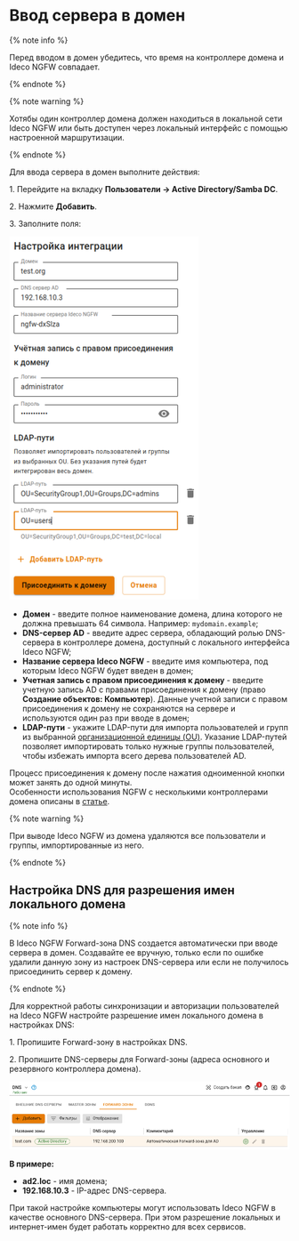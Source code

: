 # Ввод сервера в домен

{% note info %}

Перед вводом в домен убедитесь, что время на контроллере домена и Ideco NGFW совпадает.

{% endnote %}

{% note warning %}

Хотябы один контроллер домена должен находиться в локальной сети Ideco NGFW или быть доступен через локальный интерфейс с помощью настроенной маршрутизации.

{% endnote %}

Для ввода сервера в домен выполните действия:

1\. Перейдите на вкладку **Пользователи -> Active Directory/Samba DC**.

2\. Нажмите **Добавить**.

3\. Заполните поля:

![](../../../../_images/active-directory.png)

   * **Домен** - введите полное наименование домена, длина которого не должна превышать 64 символа. Например: `mydomain.example`;
   * **DNS-сервер AD** - введите адрес сервера, обладающий ролью DNS-сервера в контроллере домена, доступный с локального интерфейса Ideco NGFW;
   * **Название сервера Ideco NGFW** - введите имя компьютера, под которым Ideco NGFW будет введен в домен;
   * **Учетная запись с правом присоединения к домену** - введите учетную запись AD с правами присоединения к домену (право **Создание объектов: Компьютер**). Данные учетной записи с правом присоединения к домену не сохраняются на сервере и используются один раз при вводе в домен;
   * **LDAP-пути** - укажите LDAP-пути для импорта пользователей и групп из выбранной [организационной единицы (OU)](https://serverspace.ru/support/help/kak-upravlyat-ou-v-active-directory/?utm_source=google.com&utm_medium=organic&utm_campaign=google.com&utm_referrer=google.com). Указание LDAP-путей позволяет импортировать только нужные группы пользователей, чтобы избежать импорта всего дерева пользователей AD.

Процесс присоединения к домену после нажатия одноименной кнопки может занять до одной минуты.\
Особенности использования NGFW с несколькими контроллерами домена описаны в [статье](README.md#osobennosti-ispolzovaniya-integracii-s-neskolkimi-kontrollerami-domena).

{% note warning %}

При выводе Ideco NGFW из домена удаляются все пользователи и группы, импортированные из него.

{% endnote %}

## Настройка DNS для разрешения имен локального домена

{% note info %}

В Ideco NGFW Forward-зона DNS создается автоматически при вводе сервера в домен. Создавайте ее вручную, только если по ошибке удалили данную зону из настроек DNS-сервера или если не получилось присоединить сервер к домену.

{% endnote %}

Для корректной работы синхронизации и авторизации пользователей на Ideco NGFW настройте разрешение имен локального домена в настройках DNS:

1\. Пропишите Forward-зону в настройках DNS.

2\. Пропишите DNS-серверы для Forward-зоны (адреса основного и резервного контроллера домена).

![](../../../../_images/dns.png)

**В примере:**

* **ad2.loc** - имя домена;
* **192.168.10.3** - IP-адрес DNS-сервера.

При такой настройке компьютеры могут использовать Ideco NGFW в качестве основного DNS-сервера. При этом разрешение локальных и интернет-имен будет работать корректно для всех сервисов.
